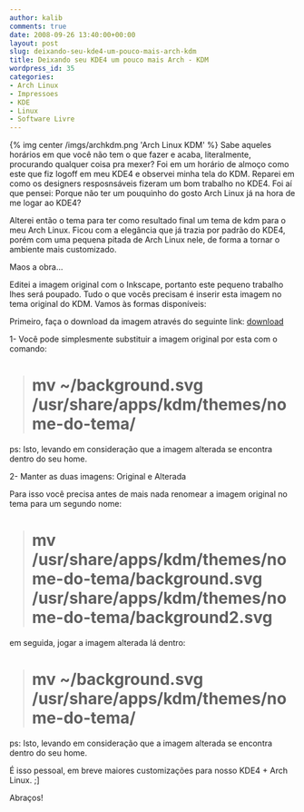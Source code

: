 ```yaml
---
author: kalib
comments: true
date: 2008-09-26 13:40:00+00:00
layout: post
slug: deixando-seu-kde4-um-pouco-mais-arch-kdm
title: Deixando seu KDE4 um pouco mais Arch - KDM
wordpress_id: 35
categories:
- Arch Linux
- Impressoes
- KDE
- Linux
- Software Livre
---
```

{% img center /imgs/archkdm.png 'Arch Linux KDM' %}
Sabe aqueles horários em que você não tem o que fazer e acaba, literalmente, procurando qualquer coisa pra mexer? Foi em um horário de almoço como este que fiz logoff em meu KDE4 e observei minha tela do KDM. Reparei em como os designers resposnsáveis fizeram um bom trabalho no KDE4. Foi aí que pensei: Porque não ter um pouquinho do gosto Arch Linux já na hora de me logar ao KDE4?




Alterei então o tema para ter como resultado final um tema de kdm para o meu Arch Linux. Ficou com a elegância que já trazia por padrão do KDE4, porém com uma pequena pitada de Arch Linux nele, de forma a tornar o ambiente mais customizado.




Maos a obra...




Editei a imagem original com o Inkscape, portanto este pequeno trabalho lhes será poupado. Tudo o que vocês precisam é inserir esta imagem no tema original do KDM. Vamos às formas disponíveis:




Primeiro, faça o download da imagem através do seguinte link: [download](http://www.megaupload.com/?d=TGY8J88O)




1- Você pode simplesmente substituir a imagem original por esta com o comando:




> # mv ~/background.svg /usr/share/apps/kdm/themes/nome-do-tema/
> 
> 





ps: Isto, levando em consideração que a imagem alterada se encontra dentro do seu home.




2- Manter as duas imagens: Original e Alterada  

Para isso você precisa antes de mais nada renomear a imagem original no tema para um segundo nome:




> # mv /usr/share/apps/kdm/themes/nome-do-tema/background.svg /usr/share/apps/kdm/themes/nome-do-tema/background2.svg
> 
> 





em seguida, jogar a imagem alterada lá dentro:




> # mv ~/background.svg /usr/share/apps/kdm/themes/nome-do-tema/
> 
> 





ps: Isto, levando em consideração que a imagem alterada se encontra dentro do seu home.




É isso pessoal, em breve maiores customizações para nosso KDE4 + Arch Linux. ;]




Abraços!